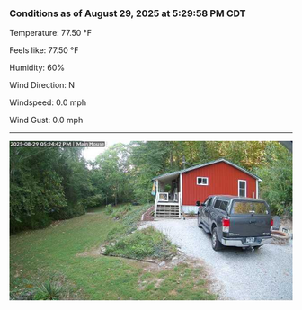 ### Conditions as of August 29, 2025 at 5:29:58 PM CDT 

Temperature: 77.50 &deg;F

Feels like: 77.50 &deg;F

Humidity: 60%

Wind Direction: N

Windspeed: 0.0 mph

Wind Gust: 0.0 mph

---

<img src="./images/latest.jpeg"/>

